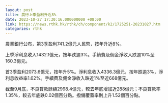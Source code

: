 ```yaml
---
layout: post
title: 農行上季盈利升近8%　
date: 2023-10-27 17:30:16.000000000 +08:00
link: https://news.rthk.hk/rthk/ch/component/k2/1725251-20231027.htm
categories: rthk
---
```


農業銀行公布，第3季盈利741.2億元人民幣，按年升近8%。

上季淨利息收入1432.1億元，按年跌逾3%。手續費及佣金淨收入跌逾10%至160.3億元。

首3季盈利2073.6億元，按年升5%。淨利息收入4336.3億元，按年跌逾3%，淨利息收益率1.62%。手續費及佣金淨收入跌近1%至近668億元。

截至9月底，不良貸款餘額2998.4億元，較去年底增加近288億元；不良貸款率1.35%，較去年底跌0.02個百分點。撥備覆蓋率則上升1.52個百分點。
